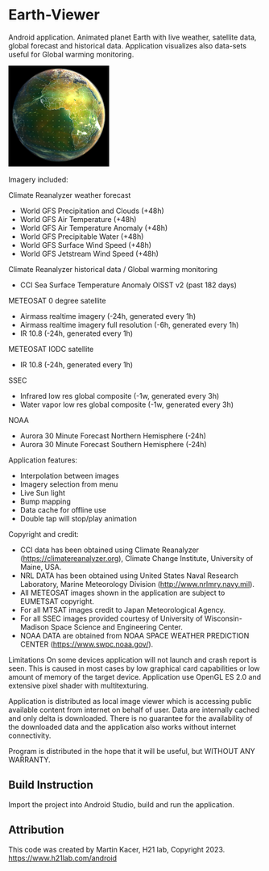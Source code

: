 # Earth-Viewer
Android application.
Animated planet Earth with live weather, satellite data, global forecast and historical data. Application visualizes also data-sets useful for Global warming monitoring. 

![alt tag](https://github.com/H21lab/Earth-Viewer/blob/master/earth_viewer.png)

Imagery included:

Climate Reanalyzer weather forecast
- World GFS Precipitation and Clouds (+48h)
- World GFS Air Temperature (+48h)
- World GFS Air Temperature Anomaly (+48h)
- World GFS Precipitable Water (+48h)
- World GFS Surface Wind Speed (+48h)
- World GFS Jetstream Wind Speed (+48h)

Climate Reanalyzer historical data / Global warming monitoring
- CCI Sea Surface Temperature Anomaly OISST v2 (past 182 days)

METEOSAT 0 degree satellite
- Airmass realtime imagery (-24h, generated every 1h)
- Airmass realtime imagery full resolution (-6h, generated every 1h)
- IR 10.8 (-24h, generated every 1h)

METEOSAT IODC satellite
- IR 10.8 (-24h, generated every 1h)

SSEC
- Infrared low res global composite (-1w, generated every 3h)
- Water vapor low res global composite (-1w, generated every 3h)

NOAA
- Aurora 30 Minute Forecast Northern Hemisphere (-24h)
- Aurora 30 Minute Forecast Southern Hemisphere (-24h)


Application features:
- Interpolation between images
- Imagery selection from menu
- Live Sun light
- Bump mapping
- Data cache for offline use
- Double tap will stop/play animation


Copyright and credit:
- CCI data has been obtained using Climate Reanalyzer (https://climatereanalyzer.org), Climate Change Institute, University of Maine, USA.
- NRL DATA has been obtained using United States Naval Research Laboratory, Marine Meteorology Division (http://www.nrlmry.navy.mil).
- All METEOSAT images shown in the application are subject to EUMETSAT copyright.
- For all MTSAT images credit to Japan Meteorological Agency.
- For all SSEC images provided courtesy of University of Wisconsin-Madison Space Science and Engineering Center.
- NOAA DATA are obtained from NOAA SPACE WEATHER PREDICTION CENTER (https://www.swpc.noaa.gov/).




Limitations
On some devices application will not launch and crash report is seen. This is caused in most cases by low graphical card capabilities or low amount of memory of the target device. Application use OpenGL ES 2.0 and extensive pixel shader with multitexturing.

Application is distributed as local image viewer which is accessing public available content from internet on behalf of user. Data are internally cached and only delta is downloaded. There is no guarantee for the availability of the downloaded data and the application also works without internet connectivity.

Program is distributed in the hope that it will be useful, but WITHOUT ANY WARRANTY.

## Build Instruction

Import the project into Android Studio, build and run the application.

## Attribution

This code was created by Martin Kacer, H21 lab, Copyright 2023.
https://www.h21lab.com/android



